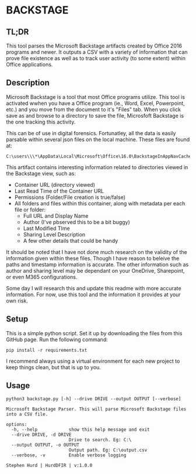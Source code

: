 # BACKSTAGE
## TL;DR
This tool parses the Microsoft Backstage artifacts created by Office 2016 programs and newer. It outputs a CSV with a variety of information that can prove file existence as well as to track user activity (to some extent) within Office applications.

## Description
Microsoft Backstage is a tool that most Office programs utilize. This tool is activated wwhen you have a Office program (ie., Word, Excel, Powerpoint, etc.) and you move from the document to it's "Files" tab. When you click save as and browse to a directory to save the file, Microsfoft Backstage is the one tracking this activity. 

This can be of use in digital forensics. Fortunatley, all the data is easily parsable within several json files on the local machine. These files are found at:
```
C:\users\\\*\AppData\Local\Microsoft\Office\16.0\BackstageInAppNavCache\\\*\*\\\*.json
```

This artifact contains interesting information related to directories viewed in the Backstage view, such as:
- Container URL (directory viewed)
- Last Read Time of the Container URL
- Permissions (Folder/File creation is true/false)
- All folders and files within this container, along with metadata per each file or folder:
  - Full URL and Display Name
  - Author (I've pbserved this to be a bit buggy)
  - Last Modified TIme
  - Sharing Level Description
  - A few other details that could be handy 

It should be noted that I have not done much research on the validity of the information given within these files. Though I have reason to beleive the paths and timestamp information is accurate. The other information such as author and sharing level may be dependant on your OneDrive, Sharepoint, or even M365 configurations. 

Some day I will research this and update this readme with more accurate information. For now, use this tool and the information it provides at your own risk. 

## Setup
This is a simple python script. Set it up by downloading the files from this GitHub page. Run the following command:
```
pip install -r requirements.txt
```
I recommend always using a virtual environment for each new project to keep things clean, but that is up to you. 

## Usage
```
python3 backstage.py [-h] --drive DRIVE --output OUTPUT [--verbose]

Microsoft Backstage Parser. This will parse Microsoft Backstage files into a CSV file.

options:
  -h, --help            show this help message and exit
  --drive DRIVE, -d DRIVE
                        Drive to search. Eg: C:\
  --output OUTPUT, -o OUTPUT
                        Output path. Eg: C:\output.csv
  --verbose, -v         Enable verbose logging

Stephen Hurd | HurdDFIR | v:1.0.0
```